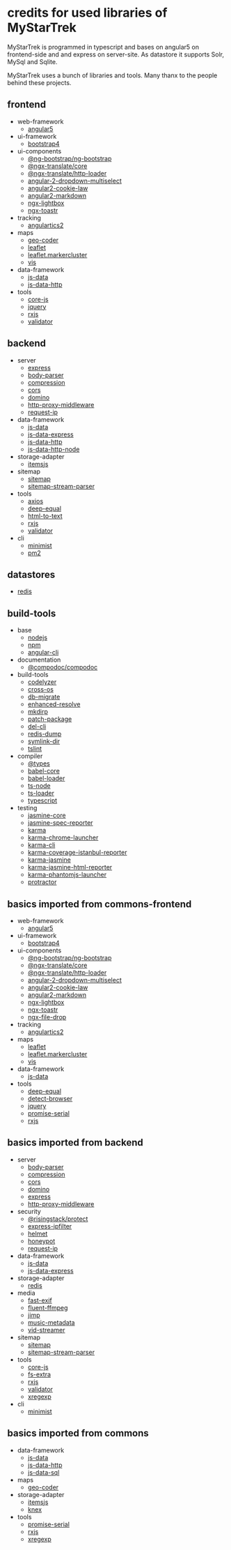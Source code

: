 # credits for used libraries of MyStarTrek

MyStarTrek is programmed in typescript and bases on angular5 on frontend-side and and express on server-site.
As datastore it supports Solr, MySql and Sqlite.

MyStarTrek uses a bunch of libraries and tools. Many thanx to the people behind these projects. 

## frontend
- web-framework
    - [angular5](https://angular.io/)
- ui-framework
    - [bootstrap4](https://getbootstrap.com/)
- ui-components
    - [@ng-bootstrap/ng-bootstrap](https://www.npmjs.com/package/@ng-bootstrap/ng-bootstrap)
    - [@ngx-translate/core](https://www.npmjs.com/package/@ngx-translate/core)
    - [@ngx-translate/http-loader](https://www.npmjs.com/package/@ngx-translate/http-loader)
    - [angular-2-dropdown-multiselect](https://www.npmjs.com/package/angular2-dropdown-multiselect)
    - [angular2-cookie-law](https://www.npmjs.com/package/angular2-cookie-law)
    - [angular2-markdown](https://www.npmjs.com/package/angular2-markdown)
    - [ngx-lightbox](https://www.npmjs.com/package/ngx-lightbox)
    - [ngx-toastr](https://www.npmjs.com/package/ngx-toastr)
- tracking
    - [angulartics2](https://www.npmjs.com/package/angulartics2)
- maps
    - [geo-coder](https://www.npmjs.com/package/geo-coder)
    - [leaflet](https://www.npmjs.com/package/leaflet)
    - [leaflet.markercluster](https://www.npmjs.com/package/leaflet.markercluster)
    - [vis](https://www.npmjs.com/package/vis)
- data-framework
    - [js-data](https://www.npmjs.com/package/js-data)
    - [js-data-http](https://www.npmjs.com/package/js-data-http)
- tools
    - [core-js](https://www.npmjs.com/package/core-js)
    - [jquery](https://www.npmjs.com/package/jquery)
    - [rxjs](https://www.npmjs.com/package/rxjs)
    - [validator](https://www.npmjs.com/package/validator)
 
## backend
- server
    - [express](https://www.npmjs.com/package/express)
    - [body-parser](https://www.npmjs.com/package/body-parser)
    - [compression](https://www.npmjs.com/package/compression)
    - [cors](https://www.npmjs.com/package/cors)
    - [domino](https://www.npmjs.com/package/domino)
    - [http-proxy-middleware](https://www.npmjs.com/package/http-proxy-middleware)
    - [request-ip](https://www.npmjs.com/package/request-ip)
- data-framework
    - [js-data](https://www.npmjs.com/package/js-data)
    - [js-data-express](https://www.npmjs.com/package/js-data-express)
    - [js-data-http](https://www.npmjs.com/package/js-data-http)
    - [js-data-http-node](https://www.npmjs.com/package/js-data-http-node)
- storage-adapter
    - [itemsjs](https://www.npmjs.com/package/itemsjs)
- sitemap
    - [sitemap](https://www.npmjs.com/package/sitemap)
    - [sitemap-stream-parser](https://www.npmjs.com/package/sitemap-stream-parser)
- tools
    - [axios](https://www.npmjs.com/package/axios)
    - [deep-equal](https://www.npmjs.com/package/deep-equal)
    - [html-to-text](https://www.npmjs.com/package/html-to-text)
    - [rxjs](https://www.npmjs.com/package/rxjs)
    - [validator](https://www.npmjs.com/package/validator)
- cli
    - [minimist](https://www.npmjs.com/package/minimist)
    - [pm2](https://www.npmjs.com/package/pm2)
 
## datastores
- [redis](https://redis.io/)
 
## build-tools
- base
    - [nodejs](https://nodejs.org)
    - [npm](https://www.npmjs.com/)
    - [angular-cli](https://cli.angular.io/)
- documentation
    - [@compodoc/compodoc](https://www.npmjs.com/package/@compodoc/compodoc)
- build-tools
    - [codelyzer](https://www.npmjs.com/package/codelyzer)
    - [cross-os](https://www.npmjs.com/package/cross-os)
    - [db-migrate](https://www.npmjs.com/package/db-migrate)
    - [enhanced-resolve](https://www.npmjs.com/package/enhanced-resolve)
    - [mkdirp](https://www.npmjs.com/package/mkdirp)
    - [patch-package](https://www.npmjs.com/package/patch-package)
    - [del-cli](https://www.npmjs.com/package/del-cli)
    - [redis-dump](https://www.npmjs.com/package/redis-dump)
    - [symlink-dir](https://www.npmjs.com/package/symlink-dir)
    - [tslint](https://www.npmjs.com/package/tslint)
- compiler
    - [@types](https://www.npmjs.com/search?q=%40Types)
    - [babel-core](https://www.npmjs.com/package/babel-core)
    - [babel-loader](https://www.npmjs.com/package/babel-loader)
    - [ts-node](https://www.npmjs.com/package/ts-node)
    - [ts-loader](https://www.npmjs.com/package/ts-loader)
    - [typescript](https://www.npmjs.com/package/typescript)
- testing
    - [jasmine-core](https://www.npmjs.com/package/jasmine-core)
    - [jasmine-spec-reporter](https://www.npmjs.com/package/jasmine-spec-reporter)
    - [karma](https://www.npmjs.com/package/karma)
    - [karma-chrome-launcher](https://www.npmjs.com/package/karma-chrome-launcher)
    - [karma-cli](https://www.npmjs.com/package/karma-cli)
    - [karma-coverage-istanbul-reporter](https://www.npmjs.com/package/karma-coverage-istanbul-reporter)
    - [karma-jasmine](https://www.npmjs.com/package/karma-jasmine)
    - [karma-jasmine-html-reporter](https://www.npmjs.com/package/karma-jasmine-html-reporter)
    - [karma-phantomjs-launcher](https://www.npmjs.com/package/karma-phantomjs-launcher)
    - [protractor](https://www.npmjs.com/package/protractor)

## basics imported from commons-frontend
- web-framework
    - [angular5](https://angular.io/)
- ui-framework
    - [bootstrap4](https://getbootstrap.com/)
- ui-components
    - [@ng-bootstrap/ng-bootstrap](https://www.npmjs.com/package/@ng-bootstrap/ng-bootstrap)
    - [@ngx-translate/core](https://www.npmjs.com/package/@ngx-translate/core)
    - [@ngx-translate/http-loader](https://www.npmjs.com/package/@ngx-translate/http-loader)
    - [angular-2-dropdown-multiselect](https://www.npmjs.com/package/angular2-dropdown-multiselect)
    - [angular2-cookie-law](https://www.npmjs.com/package/angular2-cookie-law)
    - [angular2-markdown](https://www.npmjs.com/package/angular2-markdown)
    - [ngx-lightbox](https://www.npmjs.com/package/ngx-lightbox)
    - [ngx-toastr](https://www.npmjs.com/package/ngx-toastr)
    - [ngx-file-drop](https://www.npmjs.com/package/ngx-file-drop)
- tracking
    - [angulartics2](https://www.npmjs.com/package/angulartics2)
- maps
    - [leaflet](https://www.npmjs.com/package/leaflet)
    - [leaflet.markercluster](https://www.npmjs.com/package/leaflet.markercluster)
    - [vis](https://www.npmjs.com/package/vis)
- data-framework
    - [js-data](https://www.npmjs.com/package/js-data)
- tools
    - [deep-equal](https://www.npmjs.com/package/deep-equal)
    - [detect-browser](https://www.npmjs.com/package/detect-browser)
    - [jquery](https://www.npmjs.com/package/jquery)
    - [promise-serial](https://www.npmjs.com/package/promise-serial)
    - [rxjs](https://www.npmjs.com/package/rxjs)

## basics imported from backend
- server
    - [body-parser](https://www.npmjs.com/package/body-parser)
    - [compression](https://www.npmjs.com/package/compression)
    - [cors](https://www.npmjs.com/package/cors)
    - [domino](https://www.npmjs.com/package/domino)
    - [express](https://www.npmjs.com/package/express)
    - [http-proxy-middleware](https://www.npmjs.com/package/http-proxy-middleware)
- security
    - [@risingstack/protect](https://www.npmjs.com/package/@risingstack/protect)
    - [express-ipfilter](https://www.npmjs.com/package/express-ipfilter)
    - [helmet](https://www.npmjs.com/package/helmet)
    - [honeypot](https://www.npmjs.com/package/honeypot)
    - [request-ip](https://www.npmjs.com/package/request-ip)
- data-framework
    - [js-data](https://www.npmjs.com/package/js-data)
    - [js-data-express](https://www.npmjs.com/package/js-data-express)
- storage-adapter
    - [redis](https://www.npmjs.com/package/redis)
- media
    - [fast-exif](https://www.npmjs.com/package/fast-exif)
    - [fluent-ffmpeg](https://www.npmjs.com/package/fluent-ffmpeg)
    - [jimp](https://www.npmjs.com/package/jimp)
    - [music-metadata](https://www.npmjs.com/package/music-metadata)
    - [vid-streamer](https://www.npmjs.com/package/vid-streamer)
- sitemap
    - [sitemap](https://www.npmjs.com/package/sitemap)
    - [sitemap-stream-parser](https://www.npmjs.com/package/sitemap-stream-parser)
- tools
    - [core-js](https://www.npmjs.com/package/core-js)
    - [fs-extra](https://www.npmjs.com/package/fs-extra)
    - [rxjs](https://www.npmjs.com/package/rxjs)
    - [validator](https://www.npmjs.com/package/validator)
    - [xregexp](https://www.npmjs.com/package/xregexp)
- cli
    - [minimist](https://www.npmjs.com/package/minimist)

## basics imported from commons
- data-framework
    - [js-data](https://www.npmjs.com/package/js-data)
    - [js-data-http](https://www.npmjs.com/package/js-data-http)
    - [js-data-sql](https://www.npmjs.com/package/js-data-sql)
- maps
    - [geo-coder](https://www.npmjs.com/package/geo-coder)
- storage-adapter
    - [itemsjs](https://www.npmjs.com/package/itemsjs)
    - [knex](https://www.npmjs.com/package/knex)
- tools
    - [promise-serial](https://www.npmjs.com/package/promise-serial)
    - [rxjs](https://www.npmjs.com/package/rxjs)
    - [xregexp](https://www.npmjs.com/package/xregexp)
